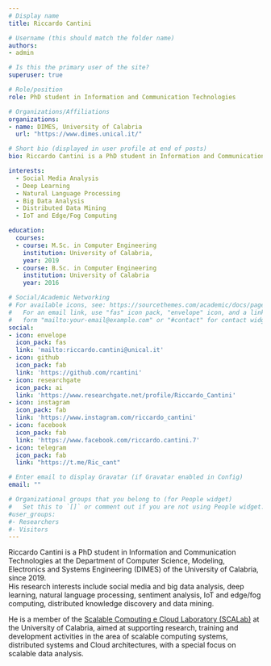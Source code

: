 ```yaml
---
# Display name
title: Riccardo Cantini

# Username (this should match the folder name)
authors:
- admin

# Is this the primary user of the site?
superuser: true

# Role/position
role: PhD student in Information and Communication Technologies

# Organizations/Affiliations
organizations:
- name: DIMES, University of Calabria
  url: "https://www.dimes.unical.it/"

# Short bio (displayed in user profile at end of posts)
bio: Riccardo Cantini is a PhD student in Information and Communication Technologies at the Department of Computer Science, Modeling, Electronics and Systems Engineering (DIMES) of the University of Calabria, since 2019. His research interests include social media and big data analysis, deep learning, natural language processing, sentiment analysis, IoT and edge/fog computing, distributed knowledge discovery and data mining.

interests:
  - Social Media Analysis
  - Deep Learning
  - Natural Language Processing
  - Big Data Analysis
  - Distributed Data Mining
  - IoT and Edge/Fog Computing

education:
  courses:
  - course: M.Sc. in Computer Engineering
    institution: University of Calabria,
    year: 2019
  - course: B.Sc. in Computer Engineering
    institution: University of Calabria
    year: 2016

# Social/Academic Networking
# For available icons, see: https://sourcethemes.com/academic/docs/page-builder/#icons
#   For an email link, use "fas" icon pack, "envelope" icon, and a link in the
#   form "mailto:your-email@example.com" or "#contact" for contact widget.
social:
- icon: envelope
  icon_pack: fas
  link: 'mailto:riccardo.cantini@unical.it'
- icon: github
  icon_pack: fab
  link: 'https://github.com/rcantini'
- icon: researchgate
  icon_pack: ai
  link: 'https://www.researchgate.net/profile/Riccardo_Cantini'
- icon: instagram
  icon_pack: fab
  link: 'https://www.instagram.com/riccardo_cantini'
- icon: facebook
  icon_pack: fab
  link: 'https://www.facebook.com/riccardo.cantini.7'
- icon: telegram
  icon_pack: fab
  link: "https://t.me/Ric_cant"

# Enter email to display Gravatar (if Gravatar enabled in Config)
email: ""

# Organizational groups that you belong to (for People widget)
#   Set this to `[]` or comment out if you are not using People widget.
#user_groups:
#- Researchers
#- Visitors
---
```

Riccardo Cantini is a PhD student in Information and Communication Technologies at the Department of Computer Science, Modeling, Electronics and Systems Engineering (DIMES) of the University of Calabria, since 2019.<br>His research interests include social media and big data analysis, deep learning, natural language processing, sentiment analysis, IoT and edge/fog computing, distributed knowledge discovery and data mining.

He is a member of the <a href="http://scalab.dimes.unical.it/">Scalable Computing e Cloud Laboratory (SCALab)</a> at the University of Calabria, aimed at supporting research, training and development activities in the area of scalable computing systems, distributed systems and Cloud architectures, with a special focus on scalable data analysis.
